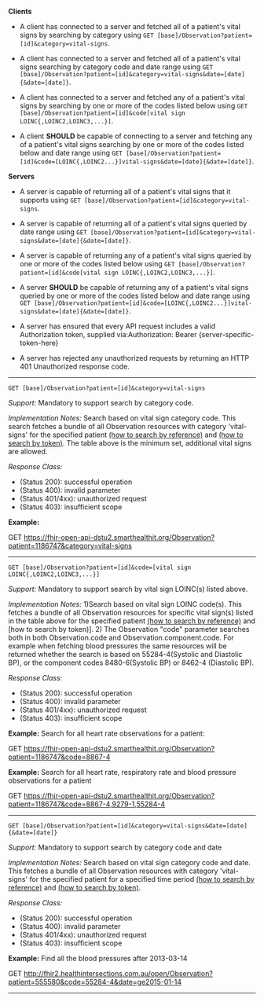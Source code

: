 

**Clients**

- A client has connected to a server and fetched all of a patient's vital signs by searching by category using `GET [base]/Observation?patient=[id]&category=vital-signs`.
- A client has connected to a server and fetched all of a patient's vital signs searching by category code and date range using `GET [base]/Observation?patient=[id]&category=vital-signs&date=[date]{&date=[date]}`.
- A client has connected to a server and fetched any of a patient's vital signs by searching by one or more of the codes listed below using `GET [base]/Observation?patient=[id]&code[vital sign LOINC{,LOINC2,LOINC3,...}]`.


- A client **SHOULD** be capable of connecting to a server and fetching any of a patient's vital signs searching by one or more of the codes listed below and date range using `GET [base]/Observation?patient=[id]&code=[LOINC{,LOINC2...}]vital-signs&date=[date]{&date=[date]}`.




**Servers**

- A server is capable of returning all of a patient's vital signs that it supports using `GET [base]/Observation?patient=[id]&category=vital-signs`.
- A server is capable of returning all of a patient's vital signs queried by date range using `GET [base]/Observation?patient=[id]&category=vital-signs&date=[date]{&date=[date]}`.
- A server is capable of returning any of a patient's vital signs queried by one or more of the codes listed below using `GET [base]/Observation?patient=[id]&code[vital sign LOINC{,LOINC2,LOINC3,...}]`.


- A server **SHOULD** be capable of returning any of a patient's vital signs queried by one or more of the codes listed below and date range using `GET [base]/Observation?patient=[id]&code=[LOINC{,LOINC2...}]vital-signs&date=[date]{&date=[date]}`.



- A server has ensured that every API request includes a valid Authorization token, supplied via:Authorization: Bearer {server-specific-token-here}
- A server has rejected any unauthorized requests by returning an HTTP 401 Unauthorized response code.

-----------
`GET [base]/Observation?patient=[id]&category=vital-signs`

*Support:*  Mandatory to support search by category code.

*Implementation Notes:*   Search based on vital sign category code. This search fetches a bundle of all Observation resources with category 'vital-signs' for the specified patient  [(how to search by reference)] and [(how to search by token)].  The table above is the minimum set, additional vital signs are allowed.

*Response Class:*

-   (Status 200): successful operation
-   (Status 400): invalid parameter
-   (Status 401/4xx): unauthorized request
-   (Status 403): insufficient scope


**Example:**

GET https://fhir-open-api-dstu2.smarthealthit.org/Observation?patient=1186747&category=vital-signs


-----------
`GET [base]/Observation?patient=[id]&code=[vital sign LOINC{,LOINC2,LOINC3,...}]`

*Support:*  Mandatory to support search by vital sign LOINC(s) listed above.

*Implementation Notes:*   1)Search based on vital sign LOINC code(s). This fetches a bundle of all Observation resources for specific vital sign(s) listed in the table above for the specified patient [(how to search by reference)] and [how to search by token)]. 2) The Observation "code" parameter searches both in both Observation.code and Observation.component.code. For example when fetching blood pressures the same resources will be returned whether the search is based on 55284-4(Systolic and Diastolic BP), or the component codes 8480-6(Systolic BP) or 8462-4 (Diastolic BP).


*Response Class:*

-   (Status 200): successful operation
-   (Status 400): invalid parameter
-   (Status 401/4xx): unauthorized request
-   (Status 403): insufficient scope


**Example:**
Search for all heart rate observations for a patient:

GET https://fhir-open-api-dstu2.smarthealthit.org/Observation?patient=1186747&code=8867-4

**Example:**
Search for all heart rate, respiratory rate and blood pressure observations for a patient

GET https://fhir-open-api-dstu2.smarthealthit.org/Observation?patient=1186747&code=8867-4,9279-1,55284-4


-----------

`GET [base]/Observation?patient=[id]&category=vital-signs&date=[date]{&date=[date]}`

*Support:*  Mandatory to support search by category code and date

*Implementation Notes:*  Search based on vital sign category code and date. This fetches a bundle of all Observation resources with category 'vital-signs' for the specified patient for a specified time period  [(how to search by reference)] and [(how to search by token)].

*Response Class:*

-   (Status 200): successful operation
-   (Status 400): invalid parameter
-   (Status 401/4xx): unauthorized request
-   (Status 403): insufficient scope


**Example:**
Find all the blood pressures after 2013-03-14

GET http://fhir2.healthintersections.com.au/open/Observation?patient=555580&code=55284-4&date=ge2015-01-14

--------


  [(how to search by reference)]: http://hl7.org/fhir/DSTU2/search.html#reference
  [(how to search by token)]: http://hl7.org/fhir/DSTU2/search.html#token
  [Composite Search Parameters]: http://build.fhir.org/search.html#combining
  [(how to search by date)]: http://hl7.org/fhir/DSTU2/search.html#date
  [(how to search by string)]: http://hl7.org/fhir/DSTU2/search.html#string
